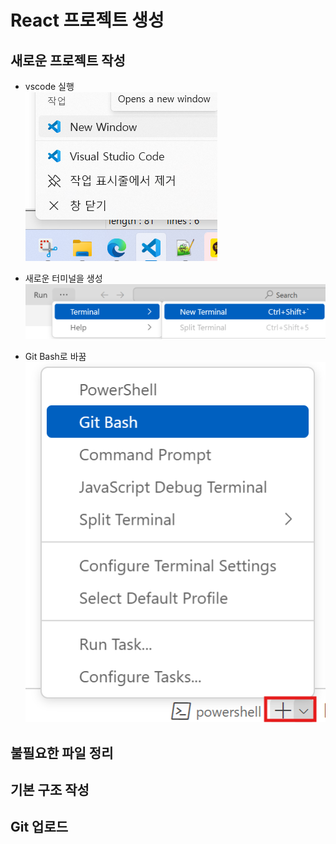 # React 프로젝트 생성 

## 새로운 프로젝트 작성
-  vscode 실행  
![alt text](image.png)

- 새로운 터미널을 생성   
![alt text](image-1.png)

- Git Bash로 바꿈  
![alt text](image-2.png)


## 불필요한 파일 정리

## 기본 구조 작성

## Git 업로드  
